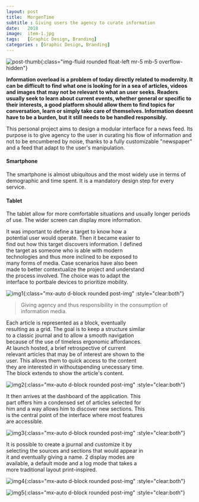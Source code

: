 ```yaml
---
layout: post
title:  MorgenTime
subtitle : Giving users the agency to curate information
date:   2018
image:  item-1.jpg
tags:   [Graphic Design, Branding]
categories : [Graphic Design, Branding]
---
```

![post-thumb]({{site.baseurl}}/projects/images/morgentime/thumb-1.jpg){:class="img-fluid rounded float-left mr-5 mb-5 overflow-hidden"}

**Information overload is a problem of today directly related to modernity. It can be difficult to find what one is looking for in a sea of articles, videos and images that may not be relevant to what an user seeks. Readers usually seek to learn about current events, whether general or specific to their interests, a good platform should allow them to find topics for conversation, learn or simply take care of themselves. Information doesnt have to be a burden, but it still needs to be handled responsibly.**

This personal project aims to design a modular interface for a news feed. Its purpose is to give agency to the user in curating his flow of information and not to be encumbered by noise, thanks to a fully customizable "newspaper" and a feed that adapt to the user's manipulation.

<div class="row">
<div class="col-md-6 mb-6 mb-md-0">
        <div class="card shadow">
          <div class="card-body bg-primary text-center px-4 py-5" style="margin-bottom:0">
                   <i class="ti-mobile icon mb-5 d-inline-block text-title" style="color: $text-title"></i>
            <h4 class="mb-4">Smartphone</h4>
            <p>The smartphone is almost ubiquitous and the most widely use in terms of demographic and time spent. It is a mandatory design step for every service.</p>
          </div>
        </div>
      </div>
      
 <div class="col-md-6 mb-6 mb-md-0">
        <div class="card shadow">
          <div class="card-body bg-primary text-center px-4 py-5" style="margin-bottom:0">
                   <i class="ti-tablet icon mb-5 d-inline-block text-title" style="color: $text-title"></i>
            <h4 class="mb-4">Tablet</h4>
            <p>The tablet allow for more comfortable situations and usually longer periods of use. The wider screen can display more information.</p>
          </div>
        </div>
      </div>
      </div>
      
<div style="clear:both; max-width:75%" class="paragraph">It was important to define a target to know how a potential user would operate. Then it became easier to find out how this target discovers information. I defined the target as someone who is able with modern technologies and thus more inclined to be exposed to many forms of media. Case scenarios have also been made to better contextualize the project and understand the process involved. The choice was to adapt the interface to portbale devices to prioritize mobility.</div>

![img1]({{site.baseurl}}/projects/images/morgentime/img-1.jpg){:class="mx-auto d-block rounded post-img" :style="clear:both"}

> Giving agency and thus responsibility in the consumption of information media.
  
<div style="clear:both; max-width:75%" class="paragraph">
Each article is represented as a block, eventually resulting as a grid. The goal is to keep a structure similar to a classic journal and to allow a smooth navigation because of the use of timeless ergonomic affordances.        
At launch hosted, a brief retrospective of current relevant articles that may be of interest are shown to the user. This allows them to quick access to the content they are interested in withoutspending unecessary time. The block extends to show the article's content.     
</div>

![img2]({{site.baseurl}}/projects/images/morgentime/img-2.jpg){:class="mx-auto d-block rounded post-img" :style="clear:both"}

<div style="clear:both; max-width:75%" class="paragraph">
It then arrives at the dashboard of the application. This part offers him a condensed set of articles selected for him and a way allows him to discover new sections. This is the central point of the interface where most features are accessible.     
</div>

![img3]({{site.baseurl}}/projects/images/morgentime/img-3.jpg){:class="mx-auto d-block rounded post-img" :style="clear:both"}

<div style="clear:both; max-width:75%" class="paragraph">
It is possible to create a jpurnal and customize it by selecting the sources and sections that would appear in it and eventually giving a name. 2 display modes are available, a default mode and a log mode that takes a more traditional layout print-inspired.</div>

![img4]({{site.baseurl}}/projects/images/morgentime/img-4.jpg){:class="mx-auto d-block rounded post-img" :style="clear:both"}

![img5]({{site.baseurl}}/projects/images/morgentime/img-5.jpg){:class="mx-auto d-block rounded post-img" :style="clear:both"}

